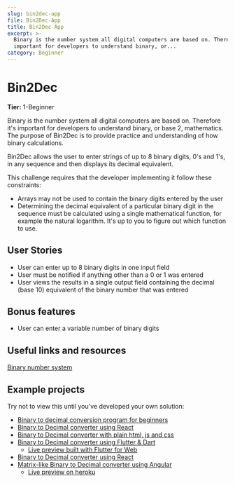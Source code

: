 ```yaml
---
slug: bin2dec-app
file: Bin2Dec-App
title: Bin2Dec App
excerpt: >-
  Binary is the number system all digital computers are based on. Therefore it's
  important for developers to understand binary, or...
category: Beginner
---
```

# Bin2Dec

**Tier:** 1-Beginner

Binary is the number system all digital computers are based on.
Therefore it's important for developers to understand binary, or base 2,
mathematics. The purpose of Bin2Dec is to provide practice and
understanding of how binary calculations.

Bin2Dec allows the user to enter strings of up to 8 binary digits, 0's
and 1's, in any sequence and then displays its decimal equivalent.

This challenge requires that the developer implementing it follow these
constraints:

-   Arrays may not be used to contain the binary digits entered by the user
-   Determining the decimal equivalent of a particular binary digit in the
    sequence must be calculated using a single mathematical function, for
    example the natural logarithm. It's up to you to figure out which function
    to use.

## User Stories

* User can enter up to 8 binary digits in one input field
* User must be notified if anything other than a 0 or 1 was entered
* User views the results in a single output field containing the decimal (base 10) equivalent of the binary number that was entered

## Bonus features

* User can enter a variable number of binary digits

## Useful links and resources

[Binary number system](https://en.wikipedia.org/wiki/Binary_number)

## Example projects

Try not to view this until you've developed your own solution:

-   [Binary to decimal conversion program for beginners](https://www.youtube.com/watch?v=YMIALQE26KQ)
-   [Binary to Decimal converter using React](https://github.com/email2vimalraj/Bin2Dec)
-   [Binary to Decimal converter with plain html, js and css](https://grfreire.github.io/Bin2Dec/)
-   [Binary to Decimal converter using Flutter & Dart](https://github.com/israelss/AppIdeasCollection/tree/master/Tier1/Bin2Dec)
    -   [Live preview built with Flutter for Web](https://bin2dec.web.app/#/)
-   [Binary to Decimal converter using React](https://github.com/geoffctn/Bin2Dec)
-   [Matrix-like Binary to Decimal converter using Angular](https://github.com/ZangiefWins/MatrixBin2Dec)
    -   [Live preview on heroku](https://matrix-bin2dec.herokuapp.com/)
